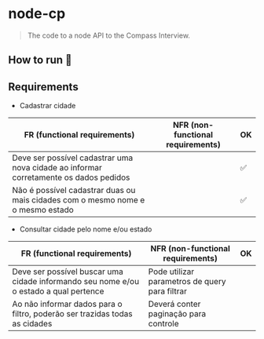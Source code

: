 # node-cp
> The code to a node API to the Compass Interview.

## How to run 🚀

## Requirements

- Cadastrar cidade

| FR (functional requirements) | NFR (non-functional requirements) | OK |
|------------------------------|-----------------------------------|----------------|
| Deve ser possível cadastrar uma nova cidade ao informar corretamente os dados pedidos | | ✅ |
| Não é possível cadastrar duas ou mais cidades com o mesmo nome e o mesmo estado | | ✅ |

- Consultar cidade pelo nome e/ou estado

| FR (functional requirements) | NFR (non-functional requirements) | OK |
|------------------------------|-----------------------------------|----------------|
| Deve ser possível buscar uma cidade informando seu nome e/ou o estado a qual pertence | Pode utilizar parametros de query para filtrar | |
| Ao não informar dados para o filtro, poderão ser trazidas todas as cidades | Deverá conter paginação para controle | |

